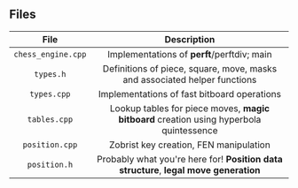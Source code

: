 ## Files

|File|Description|
|:--:|:---------:|
|`chess_engine.cpp` | Implementations of **perft**/perftdiv; main |
| `types.h` | Definitions of piece, square, move, masks and associated helper functions |
| `types.cpp` | Implementations of fast bitboard operations |
| `tables.cpp` | Lookup tables for piece moves, **magic bitboard** creation using hyperbola quintessence |
| `position.cpp` | Zobrist key creation, FEN manipulation |
| `position.h` | Probably what you're here for! **Position data structure**, **legal move generation** |
